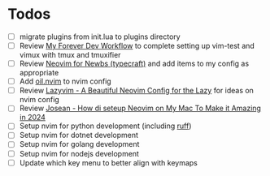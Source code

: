 # Todos

- [ ] migrate plugins from init.lua to plugins directory
- [ ] Review [My Forever Dev Workflow](https://www.youtube.com/watch?v=_YaI2vDbk0o&list=PLsz00TDipIfdrJDjpULKY7mQlIFi4HjdR&index=3) to complete setting up vim-test and vimux with tmux and tmuxifier
- [ ] Review [Neovim for Newbs (typecraft)](https://www.youtube.com/playlist?list=PLsz00TDipIffreIaUNk64KxTIkQaGguqn) and add items to my config as appropriate
- [ ] Add [oil.nvim](https://github.com/stevearc/oil.nvim) to nvim config
- [ ] Review [Lazyvim - A Beautiful Neovim Config for the Lazy](https://www.barbarianmeetscoding.com/notes/neovim-lazyvim/) for ideas on nvim config
- [ ] Review [Josean - How di seteup Neovim on My Mac To Make it Amazing in 2024](https://www.josean.com/posts/how-to-setup-neovim-2024)
- [ ] Setup nvim for python development (including [ruff](https://docs.astral.sh/ruff/integrations/#vim-neovim))
- [ ] Setup nvim for dotnet development
- [ ] Setup nvim for golang development
- [ ] Setup nvim for nodejs development
- [ ] Update which key menu to better align with keymaps
